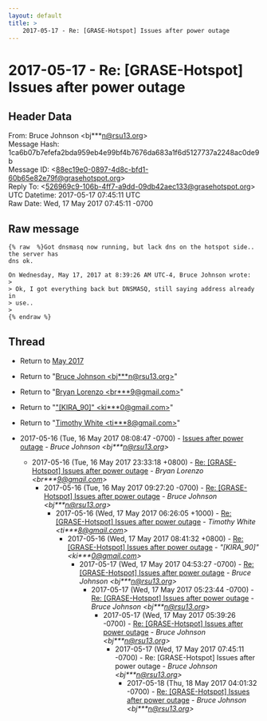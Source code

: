 ```yaml
---
layout: default
title: >
    2017-05-17 - Re: [GRASE-Hotspot] Issues after power outage
---
```


# 2017-05-17 - Re: [GRASE-Hotspot] Issues after power outage

## Header Data

From: Bruce Johnson \<bj***n@rsu13.org\><br>
Message Hash: 1ca6b07b7efefa2bda959eb4e99bf4b7676da683a1f6d5127737a2248ac0de9b<br>
Message ID: \<88ec19e0-0897-4d8c-bfd1-60b65e82e79f@grasehotspot.org\><br>
Reply To: \<526969c9-106b-4ff7-a9dd-09db42aec133@grasehotspot.org\><br>
UTC Datetime: 2017-05-17 07:45:11 UTC<br>
Raw Date: Wed, 17 May 2017 07:45:11 -0700<br>

## Raw message

```
{% raw  %}Got dnsmasq now running, but lack dns on the hotspot side.. the server has 
dns ok.

On Wednesday, May 17, 2017 at 8:39:26 AM UTC-4, Bruce Johnson wrote:
>
> Ok, I got everything back but DNSMASQ, still saying address already in 
> use..
>
{% endraw %}
```

## Thread

+ Return to [May 2017](/archive/2017/05)

+ Return to "[Bruce Johnson <bj***n<span>@</span>rsu13.org>](/authors/bj___n_at_rsu13_org)"
+ Return to "[Bryan Lorenzo <br***9<span>@</span>gmail.com>](/authors/br___9_at_gmail_com)"
+ Return to "["[KIRA_90]" <ki***0<span>@</span>gmail.com>](/authors/ki___0_at_gmail_com)"
+ Return to "[Timothy White <ti***8<span>@</span>gmail.com>](/authors/ti___8_at_gmail_com)"

+ 2017-05-16 (Tue, 16 May 2017 08:08:47 -0700) - [Issues after power outage](/archive/2017/05/1bba19a06c4abf79e7c06c5712a1a88e80299bec0acfec28b1bb8c77569d4384) - _Bruce Johnson \<bj***n@rsu13.org\>_
  + 2017-05-16 (Tue, 16 May 2017 23:33:18 +0800) - [Re: [GRASE-Hotspot] Issues after power outage](/archive/2017/05/436cb735aeaa69798421e721927fd1ceaf823a16af3497f99ce59a01c8a3c49d) - _Bryan Lorenzo \<br***9@gmail.com\>_
    + 2017-05-16 (Tue, 16 May 2017 09:27:20 -0700) - [Re: [GRASE-Hotspot] Issues after power outage](/archive/2017/05/a0877e71df05fbf833507a293cd70fb209c10e01608652790e936e1f1707dd0f) - _Bruce Johnson \<bj***n@rsu13.org\>_
      + 2017-05-16 (Wed, 17 May 2017 06:26:05 +1000) - [Re: [GRASE-Hotspot] Issues after power outage](/archive/2017/05/41addf297ccd573ef3a9c81c05b7a38bbb99c31660c057f1c62f0ebfd79666de) - _Timothy White \<ti***8@gmail.com\>_
        + 2017-05-16 (Wed, 17 May 2017 08:41:32 +0800) - [Re: [GRASE-Hotspot] Issues after power outage](/archive/2017/05/df1cfdf5c1a3765ef338a202c3f8c8b14d8f2e84bd69a6915a782aa3b18e9593) - _"[KIRA_90]" \<ki***0@gmail.com\>_
          + 2017-05-17 (Wed, 17 May 2017 04:53:27 -0700) - [Re: [GRASE-Hotspot] Issues after power outage](/archive/2017/05/9b991b1cf3b0920c53a8838ec15bb0150ef6a993d3b12ec870df1c8569dfa3a5) - _Bruce Johnson \<bj***n@rsu13.org\>_
            + 2017-05-17 (Wed, 17 May 2017 05:23:44 -0700) - [Re: [GRASE-Hotspot] Issues after power outage](/archive/2017/05/7707b4d66b84410f41a1185fe7406d4bd9cccb2f05d4783c452ca96af9aa6195) - _Bruce Johnson \<bj***n@rsu13.org\>_
              + 2017-05-17 (Wed, 17 May 2017 05:39:26 -0700) - [Re: [GRASE-Hotspot] Issues after power outage](/archive/2017/05/5f5fb96358549a0a4522eaa9cc38e1e52898fd93eab908d34d47e3471a063a84) - _Bruce Johnson \<bj***n@rsu13.org\>_
                + 2017-05-17 (Wed, 17 May 2017 07:45:11 -0700) - Re: [GRASE-Hotspot] Issues after power outage - _Bruce Johnson \<bj***n@rsu13.org\>_
                  + 2017-05-18 (Thu, 18 May 2017 04:01:32 -0700) - [Re: [GRASE-Hotspot] Issues after power outage](/archive/2017/05/155e4daa124cf0d1abc15cd9d7bd045e3dbc3153ff7f2af164511983b2bf03bc) - _Bruce Johnson \<bj***n@rsu13.org\>_

